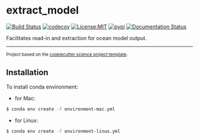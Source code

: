 extract_model
==============================
[![Build Status](https://github.com/axiom-data-science/extract_model/workflows/Tests/badge.svg)](https://github.com/axiom-data-science/extract_model/actions)
[![codecov](https://codecov.io/gh/axiom-data-science/extract_model/branch/main/graph/badge.svg)](https://codecov.io/gh/axiom-data-science/extract_model)
[![License:MIT](https://img.shields.io/badge/License-MIT-green.svg?style=flt-square)](https://opensource.org/licenses/MIT)
[![pypi](https://img.shields.io/pypi/v/extract_model.svg)](https://pypi.org/project/extract_model)
[![Documentation Status](https://readthedocs.org/projects/extract_model/badge/?version=latest)](https://extract_model.readthedocs.io/en/latest/?badge=latest)
<!-- [![conda-forge](https://img.shields.io/conda/dn/conda-forge/extract_model?label=conda-forge)](https://anaconda.org/conda-forge/extract_model) -->


Facilitates read-in and extraction for ocean model output.

--------

<p><small>Project based on the <a target="_blank" href="https://github.com/jbusecke/cookiecutter-science-project">cookiecutter science project template</a>.</small></p>

## Installation

To install conda environment:
* for Mac:
``` bash
$ conda env create -f environment-mac.yml
```
* for Linux:
``` bash
$ conda env create -f environment-linux.yml
```
